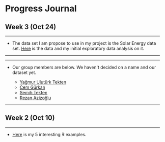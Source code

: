 # Progress Journal
## Week 3 (Oct 24)

---
+ The data set I am propose to use in my project is the Solar Energy data set. [Here](https://www.kaggle.com/dronio/SolarEnergy/data) is the data and my initial exploratory data analysis on it.
---

---
+ Our group members are below. We haven't decided on a name and our dataset yet.

  + [Yağmur Ulutürk Tekten](https://mef-bda503.github.io/pj-uluturktekteny/)
  + [Cem Gürkan](https://mef-bda503.github.io/pj-gurkanc/)
  + [Semih Tekten](https://mef-bda503.github.io/pj-tektens/) 
  + [Rezan Azizoğlu](https://mef-bda503.github.io/pj-rezan/) 
  
---

## Week 2 (Oct 10)
---

+ [Here](files/URA_homework_1.html) is my 5 interesting R examples. 
